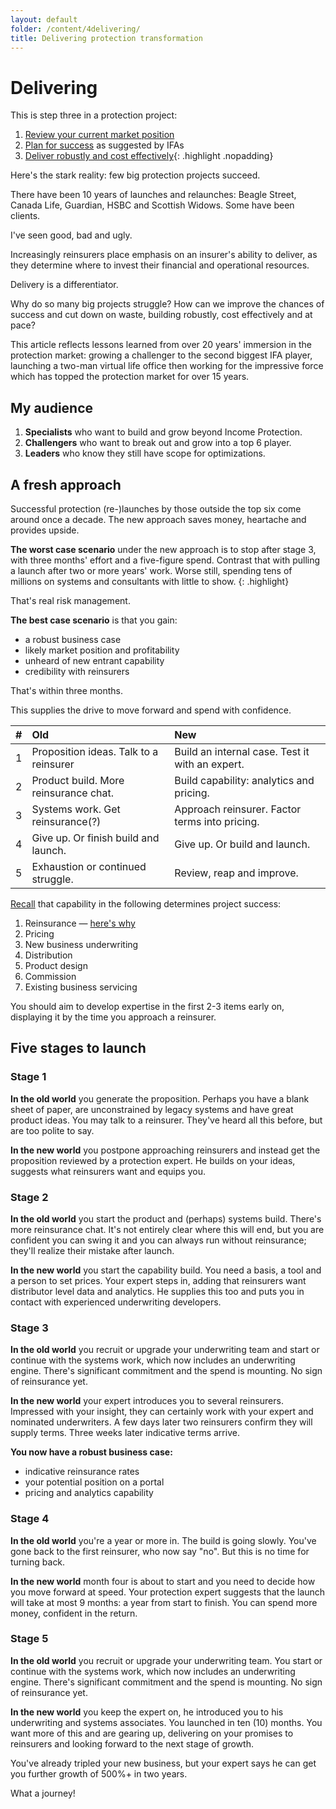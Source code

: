 ```yaml
---
layout: default
folder: /content/4delivering/
title: Delivering protection transformation
---
```


# Delivering

This is step three in a protection project:

1. [Review your current market position](/content/2marketplayers/)
1. [Plan for success](/content/3buildingblocks/) as suggested by IFAs
1. [Deliver robustly and cost effectively](/content/4delivering/){: .highlight .nopadding}

Here's the stark reality: few big protection projects succeed.

There have been 10 years of launches and relaunches: Beagle Street, Canada Life, Guardian, HSBC and Scottish Widows. Some have been clients.

I've seen good, bad and ugly.

Increasingly reinsurers place emphasis on an insurer's ability to deliver, as they determine where to invest their financial and operational resources.

Delivery is a differentiator.

Why do so many big projects struggle? How can we improve the chances of success and cut down on waste, building robustly, cost effectively and at pace?

This article reflects lessons learned from over 20 years' immersion in the protection market: growing a challenger to the second biggest IFA player, launching a two-man virtual life office then working for the impressive force which has topped the protection market for over 15 years.

## My audience

1. **Specialists** who want to build and grow beyond Income Protection.
2. **Challengers** who want to break out and grow into a top 6 player.
3. **Leaders** who know they still have scope for optimizations.

## A fresh approach

Successful protection (re-)launches by those outside the top six come around once a decade. The new approach saves money, heartache and provides upside.

**The worst case scenario** under the new approach is to stop after stage 3, with three months' effort and a five-figure spend. Contrast that with pulling a launch after two or more years' work. Worse still, spending tens of millions on systems and consultants with little to show.
{: .highlight}

That's real risk management.

**The best case scenario** is that you gain:

+ a robust business case
+ likely market position and profitability
+ unheard of new entrant capability
+ credibility with reinsurers

That's within three months.

This supplies the drive to move forward and spend with confidence.

| #   | Old   | New  |
| :-: | :---- | :--- |
| 1   | Proposition ideas. Talk to a reinsurer | Build an internal case. Test it with an expert. |
| 2   | Product build. More reinsurance chat.  | Build capability: analytics and pricing.        |
| 3   | Systems work. Get reinsurance(?)       | Approach reinsurer. Factor terms into pricing.  |
| 4   | Give up. Or finish build and launch.   | Give up. Or build and launch.                   |
| 5   | Exhaustion or continued struggle.      | Review, reap and improve.                       |

[Recall](/content/3buildingblocks) that capability in the following determines project success:

1. Reinsurance &mdash; [here's why](reinsurance-for.html)
1. Pricing
1. New business underwriting
1. Distribution
1. Product design
1. Commission
1. Existing business servicing

You should aim to develop expertise in the first 2-3 items early on, displaying it by the time you approach a reinsurer.

## Five stages to launch

### Stage 1

**In the old world** you generate the proposition. Perhaps you have a blank sheet of paper, are unconstrained by legacy systems and have great product ideas. You may talk to a reinsurer. They've heard all this before, but are too polite to say.

**In the new world** you postpone approaching reinsurers and instead get the proposition reviewed by a protection expert. He builds on your ideas, suggests what reinsurers want and equips you.

### Stage 2

**In the old world** you start the product and (perhaps) systems build. There's more reinsurance chat. It's not entirely clear where this will end, but you are confident you can swing it and you can always run without reinsurance; they'll realize their mistake after launch.

**In the new world** you start the capability build. You need a basis, a tool and a person to set prices. Your expert steps in, adding that reinsurers want distributor level data and analytics. He supplies this too and puts you in contact with experienced underwriting developers.

### Stage 3

**In the old world** you recruit or upgrade your underwriting team and start or continue with the systems work, which now includes an underwriting engine. There's significant commitment and the spend is mounting. No sign of reinsurance yet.

**In the new world** your expert introduces you to several reinsurers. Impressed with your insight, they can certainly work with your expert and nominated underwriters. A few days later two reinsurers confirm they will supply terms. Three weeks later indicative terms arrive.

**You now have a robust business case:**

+ indicative reinsurance rates
+ your potential position on a portal
+ pricing and analytics capability

### Stage 4

**In the old world** you're a year or more in. The build is going slowly. You've gone back to the first reinsurer, who now say "no". But this is no time for turning back.

**In the new world** month four is about to start and you need to decide how you move forward at speed. Your protection expert suggests that the launch will take at most 9 months: a year from start to finish. You can spend more money, confident in the return.

### Stage 5

**In the old world** you recruit or upgrade your underwriting team. You start or continue with the systems work, which now includes an underwriting engine. There's significant commitment and the spend is mounting. No sign of reinsurance yet.

**In the new world** you keep the expert on, he introduced you to his underwriting and systems associates. You launched in ten (10) months. You want more of this and are gearing up, delivering on your promises to reinsurers and looking forward to the next stage of growth.

You've already tripled your new business, but your expert says he can get you further growth of 500%+ in two years. 

What a journey!
